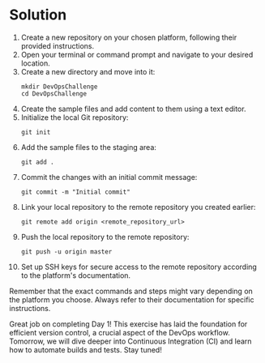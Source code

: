 # Solution

1. Create a new repository on your chosen platform, following their provided instructions.
2. Open your terminal or command prompt and navigate to your desired location.
3. Create a new directory and move into it:
   ```
   mkdir DevOpsChallenge
   cd DevOpsChallenge
   ```
4. Create the sample files and add content to them using a text editor.
5. Initialize the local Git repository:
   ```
   git init
   ```
6. Add the sample files to the staging area:
   ```
   git add .
   ```
7. Commit the changes with an initial commit message:
   ```
   git commit -m "Initial commit"
   ```
8. Link your local repository to the remote repository you created earlier:
   ```
   git remote add origin <remote_repository_url>
   ```
9. Push the local repository to the remote repository:
   ```
   git push -u origin master
   ```
10. Set up SSH keys for secure access to the remote repository according to the platform's documentation.

Remember that the exact commands and steps might vary depending on the platform you choose. Always refer to their documentation for specific instructions.

Great job on completing Day 1! This exercise has laid the foundation for efficient version control, a crucial aspect of the DevOps workflow. Tomorrow, we will dive deeper into Continuous Integration (CI) and learn how to automate builds and tests. Stay tuned!
